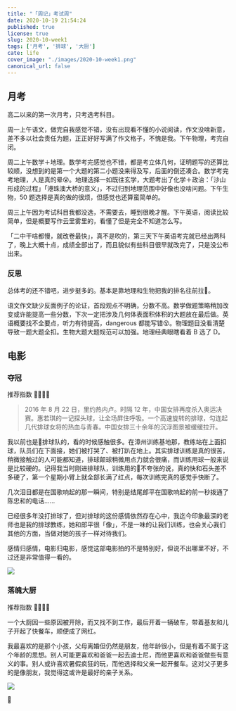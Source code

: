 ```yaml
---
title: "「周记」考试周"
date: 2020-10-19 21:54:24
published: true
license: true
slug: 2020-10-week1
tags: ['月考', '排球', '大厨']
cate: life
cover_image: "./images/2020-10-week1.png"
canonical_url: false
---
```


## 月考

高二以来的第一次月考，只考选考科目。

周一上午语文，做完自我感觉不错，没有出现看不懂的小说阅读，作文没啥新意，差不多以社会责任为题，正正好好写满了作文格子，不愧是我。下午物理，考完自闭。

周二上午数学＋地理。数学考完感觉也不错，都是考立体几何，证明题写的还算比较顺，没想到的是第一个大题的第二小题没来得及写，后面的倒还凑合。数学考完考地理，人是真的晕😵。地理选择一如既往玄学，大题考出了化学＋政治：「沙山形成的过程」「港珠澳大桥的意义」，不过归到地理范围中好像也没啥问题。下午生物，50 题选择是真的做的很烦，但感觉也还算蛮简单的。

周三上午因为考试科目我都没选，不需要去，睡到很晚才醒。下午英语，阅读比较简单，但是概要写作云里雾里的，看懂了但是完全不知道怎么写。

「二中干啥都慢，就改卷最快」，真不是吹的，第三天下午英语考完就已经出两科了，晚上大概十点，成绩全部出了，而且貌似有些科目很早就改完了，只是没公布出来。

### 反思

总体考的还不错吧，进步挺多的。基本是靠地理和生物把我的排名往前拉🙈。

语文作文缺少反面例子的论证，首段观点不明确，分数不高。数学做题策略稍加改变或许能提高一些分数，下次一定把涉及几何体表面积体积的大题放在最后做。英语概要找不全要点，听力有待提高，dangerous 都能写错😵。物理题目没看清楚导致一题大题全扣。生物大题大题规范可以加强。地理经典眼瞎看着 B 选了 D。

## 电影

### 夺冠

推荐指数 🌟🌟🌟🌟

> 2016 年 8 月 22 日，里约热内卢。时隔 12 年，中国女排再度杀入奥运决赛。惠若琪的一记探头球，让全场屏住呼吸。一个高速旋转的排球，勾连起几代排球女将的热血与青春。中国女排三十余年的沉浮图景被缓缓拉开。

我以前也是🏐排球队的，看的时候感触很多。在漳州训练基地那，教练站在上面扣球，队员们在下面接，她们被打哭了、被打趴在地上。其实排球训练是真的很苦，稍微接触过的人可能都知道，排球颠球稍微用点力就会很痛，而训练用球一般来说是比较硬的。记得我当时刚进排球队，训练用的🏐不夸张的说，真的快和石头差不多硬了，第一个星期小臂上就全部长满了红点，每次训练完真的感觉手快断了。

几次泪目都是在国歌响起的那一瞬间，特别是结尾郎平在国歌响起的前一秒拨通了陈忠和的电话......

已经很多年没打排球了，但对排球的这份感情依然存在心中，我迄今印象最深的老师也是我的排球教练，她和郎平很「像」，不是一味的让我们训练，也会关心我们其他的方面，当做对她的孩子一样对待我们。

感情归感情，电影归电影，感觉这部电影拍的不是特别好，但说不出哪里不好，不过还是非常值得一看的。

![ ](https://u.jalenchuh.cn/2020-10-week1/volleyball.jpg)

### 落魄大厨

推荐指数 🌟🌟🌟🌟

一个大厨因一些原因被开除，而又找不到工作，最后开着一辆破车，带着基友和儿子开起了快餐车，顺便成了网红。

我最喜欢的是那个小孩，父母离婚但仍然是朋友，他年龄很小，但是有着不属于这个年龄的思想。别人可能更喜欢和爸爸一起去迪士尼，而他更喜欢和爸爸做些有意义的事。别人或许喜欢暑假疯狂的玩，而他选择和父亲一起开餐车。这对父子更多的是像朋友，我觉得这或许是最好的亲子关系。

![ ](https://u.jalenchuh.cn/2020-10-week1/cook.jpg)

💾
